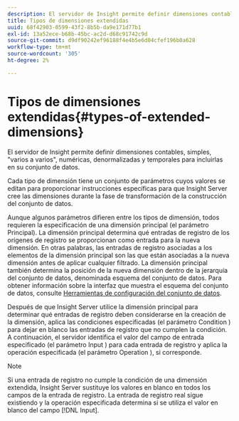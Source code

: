 ```yaml
---
description: El servidor de Insight permite definir dimensiones contables, simples, "varios a varios", numéricas, denormalizadas y temporales para incluirlas en su conjunto de datos.
title: Tipos de dimensiones extendidas
uuid: 68f42903-0599-43f2-8b5b-da9e171d77b1
exl-id: 13a52ece-b68b-45bc-ac2d-d68c91742c9d
source-git-commit: d9df90242ef96188f4e4b5e6d04cfef196b0a628
workflow-type: tm+mt
source-wordcount: '305'
ht-degree: 2%

---
```


# Tipos de dimensiones extendidas{#types-of-extended-dimensions}

El servidor de Insight permite definir dimensiones contables, simples, &quot;varios a varios&quot;, numéricas, denormalizadas y temporales para incluirlas en su conjunto de datos.

Cada tipo de dimensión tiene un conjunto de parámetros cuyos valores se editan para proporcionar instrucciones específicas para que Insight Server cree las dimensiones durante la fase de transformación de la construcción del conjunto de datos.

Aunque algunos parámetros difieren entre los tipos de dimensión, todos requieren la especificación de una dimensión principal (el parámetro Principal). La dimensión principal determina qué entradas de registro de los orígenes de registro se proporcionan como entrada para la nueva dimensión. En otras palabras, las entradas de registro asociadas a los elementos de la dimensión principal son las que están asociadas a la nueva dimensión antes de aplicar cualquier filtrado. La dimensión principal también determina la posición de la nueva dimensión dentro de la jerarquía del conjunto de datos, denominada esquema del conjunto de datos. Para obtener información sobre la interfaz que muestra el esquema del conjunto de datos, consulte [Herramientas de configuración del conjunto de datos](../../../../home/c-dataset-const-proc/c-dataset-config-tools/c-dataset-config-tools.md#concept-6e058b7691834cf79dcfd1573f78d4f5).

Después de que Insight Server utilice la dimensión principal para determinar qué entradas de registro deben considerarse en la creación de la dimensión, aplica las condiciones especificadas (el parámetro Condition ) para dejar en blanco las entradas de registro que no cumplen la condición. A continuación, el servidor identifica el valor del campo de entrada especificado (el parámetro Input ) para cada entrada de registro y aplica la operación especificada (el parámetro Operation ), si corresponde.

>[!NOTE]
>
>Si una entrada de registro no cumple la condición de una dimensión extendida, Insight Server sustituye los valores en blanco en todos los campos de la entrada de registro. La entrada de registro real sigue existiendo y la operación especificada determina si se utiliza el valor en blanco del campo [!DNL Input].
